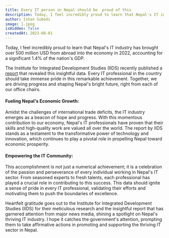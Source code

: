 ```yaml
---
title: Every IT person in Nepal should be  proud of this
description: Today, I feel incredibly proud to learn that Nepal's IT industry has brought over 500 million USD from abroad into the economy in 2022, accounting for a significant 1.4% of the nation's GDP. 
author: Ishan Subedi
image: 1.jpeg
isHidden: false
createdAt: 2023-08-01
---
```


Today, I feel incredibly proud to learn that Nepal's IT industry has brought over 500 million USD from abroad into the economy in 2022, accounting for a significant 1.4% of the nation's GDP. 

The Institute for Integrated Development Studies (IIDS) recently published a [report](https://iids.org.np/images/publications/428a03a4a6d93ba42521c66c481933ea.pdf) that revealed this insightful data. Every IT professional in the country should take immense pride in this remarkable achievement. Together, we are driving progress and shaping Nepal's bright future, right from each of our office chairs. 

#### Fueling Nepal's Economic Growth:
Amidst the challenges of international trade deficits, the IT industry emerges as a beacon of hope and progress. With this momentous contribution to our economy, Nepal's IT professionals have proven that their skills and high-quality work are valued all over the world. The report by IIDS stands as a testament to the transformative power of technology and innovation, which continues to play a pivotal role in propelling Nepal toward economic prosperity.

#### Empowering the IT Community:
This accomplishment is not just a numerical achievement; it is a celebration of the passion and perseverance of every individual working in Nepal's IT sector. From seasoned experts to fresh talents, each professional has played a crucial role in contributing to this success. This data should ignite a sense of pride in every IT professional, validating their efforts and motivating them to push the boundaries of excellence.

Heartfelt gratitude goes out to the Institute for Integrated Development Studies (IIDS) for their meticulous research and the insightful report that has garnered attention from major news media, shining a spotlight on Nepal's thriving IT industry. I hope it catches the government's attention, prompting them to take affirmative actions in promoting and supporting the thriving IT sector in Nepal. 

